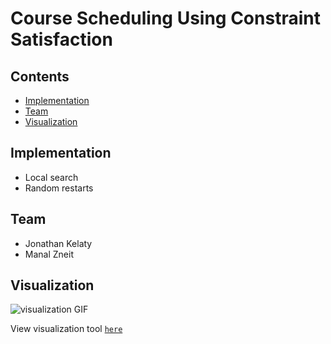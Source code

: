 # Course Scheduling Using Constraint Satisfaction

## Contents

- [Implementation](#implementation)
- [Team](#team)
- [Visualization](#visualization)



## Implementation

- Local search
- Random restarts



## Team

- Jonathan Kelaty
- Manal Zneit



## Visualization

![visualization GIF](https://raw.githubusercontent.com/jkelaty/course-scheduling/master/img/visualization.gif)

View visualization tool <a href="https://jkelaty.github.io/course-scheduling/" target="_blank">`here`</a>
 

